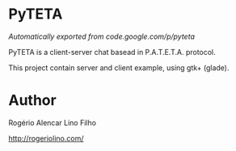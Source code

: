 # PyTETA

*Automatically exported from code.google.com/p/pyteta*

PyTETA is a client-server chat basead in P.A.T.E.T.A. protocol.

This project contain server and client example, using gtk+ (glade).


# Author

Rogério Alencar Lino Filho

http://rogeriolino.com/
